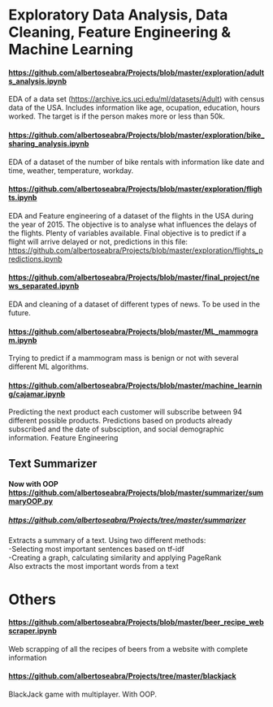 # Exploratory Data Analysis, Data Cleaning, Feature Engineering & Machine Learning
#### https://github.com/albertoseabra/Projects/blob/master/exploration/adults_analysis.ipynb
EDA of a data set (https://archive.ics.uci.edu/ml/datasets/Adult) with census data of the USA. Includes information like age, 
ocupation, education, hours worked. The target is if the person makes more or less than 50k. 

#### https://github.com/albertoseabra/Projects/blob/master/exploration/bike_sharing_analysis.ipynb
EDA of a dataset of the number of bike rentals with information like date and time, weather, temperature, workday.

#### https://github.com/albertoseabra/Projects/blob/master/exploration/flights.ipynb
EDA and Feature engineering of a dataset of the flights in the USA during the year of 2015. The objective is to analyse what influences
the delays of the flights. Plenty of variables available.
Final objective is to predict if a flight will arrive delayed or not, predictions in this file:
https://github.com/albertoseabra/Projects/blob/master/exploration/flights_predictions.ipynb

#### https://github.com/albertoseabra/Projects/blob/master/final_project/news_separated.ipynb
EDA and cleaning of a dataset of different types of news. To be used in the future.

#### https://github.com/albertoseabra/Projects/blob/master/ML_mammogram.ipynb
Trying to predict if a mammogram mass is benign or not with several different ML algorithms.

#### https://github.com/albertoseabra/Projects/blob/master/machine_learning/cajamar.ipynb
Predicting the next product each customer will subscribe between 94 different possible products.
Predictions based on products already subscribed and the date of subsciption, and social demographic information.
Feature Engineering

## Text Summarizer
#### Now with OOP https://github.com/albertoseabra/Projects/blob/master/summarizer/summaryOOP.py
##### https://github.com/albertoseabra/Projects/tree/master/summarizer
Extracts a summary of a text. Using two different methods:  
  -Selecting most important sentences based on tf-idf    
  -Creating a graph, calculating similarity and applying PageRank    
Also extracts the most important words from a text


# Others
#### https://github.com/albertoseabra/Projects/blob/master/beer_recipe_webscraper.ipynb
Web scrapping of all the recipes of beers from a website with complete information


#### https://github.com/albertoseabra/Projects/tree/master/blackjack
BlackJack game with multiplayer. With OOP.
